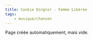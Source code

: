 ```yaml
---
title: Cookie Dingler - Femme Libérée
tags:
    - musique/chanson
---
```


Page créée automatiquement, mais vide.
